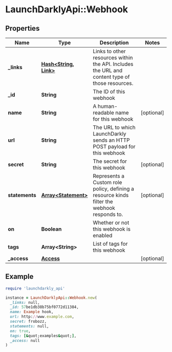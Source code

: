 # LaunchDarklyApi::Webhook

## Properties

| Name | Type | Description | Notes |
| ---- | ---- | ----------- | ----- |
| **_links** | [**Hash&lt;String, Link&gt;**](Link.md) | Links to other resources within the API. Includes the URL and content type of those resources. |  |
| **_id** | **String** | The ID of this webhook |  |
| **name** | **String** | A human-readable name for this webhook | [optional] |
| **url** | **String** | The URL to which LaunchDarkly sends an HTTP POST payload for this webhook |  |
| **secret** | **String** | The secret for this webhook | [optional] |
| **statements** | [**Array&lt;Statement&gt;**](Statement.md) | Represents a Custom role policy, defining a resource kinds filter the webhook responds to. | [optional] |
| **on** | **Boolean** | Whether or not this webhook is enabled |  |
| **tags** | **Array&lt;String&gt;** | List of tags for this webhook |  |
| **_access** | [**Access**](Access.md) |  | [optional] |

## Example

```ruby
require 'launchdarkly_api'

instance = LaunchDarklyApi::Webhook.new(
  _links: null,
  _id: 57be1db38b75bf0772d11384,
  name: Example hook,
  url: http://www.example.com,
  secret: frobozz,
  statements: null,
  on: true,
  tags: [&quot;examples&quot;],
  _access: null
)
```

